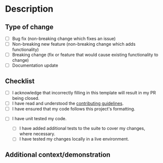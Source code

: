 <!--

Before you open this PR:

1. Have you tested?
2. Have you read the contributing guidelines?
3. Do you have a helpful description of your changes?
4. **Should it be a draft for now?**
5. Have you got a demonstration of changes, if applicable?

























-->
# Description

<!-- Write a brief description about what this PR aims to achieve here -->

## Type of change

<!-- This is simply for triage purposes. You can select multiple. -->
<!-- Feel free to check only the boxes you need and remove the other ones, or keep them. -->

- [ ] Bug fix (non-breaking change which fixes an issue)
- [ ] Non-breaking new feature (non-breaking change which adds functionality)
- [ ] Breaking change (fix or feature that would cause existing functionality to change)
- [ ] Documentation update

<!-- Guide to "what is my PR???"

- A bug fix is just that - a fix to an existing bug. Does not introduce any new functionality beyond
fixing the bug.

- Non breaking new feature - a new feature that is entirely backwards compatible with the previous
release

- Breaking change - a new feature, or change to an existing one that is core to the library/heavily
used, and is not backwards compatible with the previous release
Such changes could be changes to logging in, or sending messages, or parsing events.
Generally, signature changes of the client are regarded as "breaking", unless they're
underscored functions.

- Documentation update - changes to the documentation, README, or other documentation files.
-->

## Checklist

<!-- This is just to make sure you've actually read stuff -->

- [ ] I acknowledge that incorrectly filling in this template will result in my PR being closed.
- [ ] I have read and understood the [contributing guidelines](https://github.com/nexy7574/nio-bot/blob/master/CONTRIBUTING.md).
- [ ] I have ensured that my code follows this project's formatting.
<!-- tip: `ruff format && ruff check --fix`. CI will scream at you if you don't. -->
- [ ] I have unit tested my code.
  - [ ] I have added additional tests to the suite to cover my changes, where necessary.
  <!-- if you're not making any changes that change behaviour, like docs changes, check this anyway -->
  - [ ] I have tested my changes locally in a live environment.
  <!-- ^ This one is optional but highly appreciated and encouraged. -->


## Additional context/demonstration

<!-- If you've got anything to show off, put it here! -->
